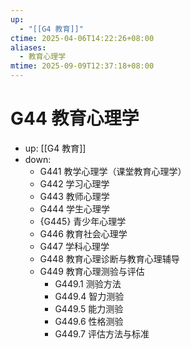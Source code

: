 ```yaml
---
up:
  - "[[G4 教育]]"
ctime: 2025-04-06T14:22:26+08:00
aliases:
  - 教育心理学
mtime: 2025-09-09T12:37:18+08:00
---
```


# G44 教育心理学

- up: [[G4 教育]]
- down:	
	- G441 教学心理学（课堂教育心理学）
	- G442 学习心理学
	- G443 教师心理学
	- G444 学生心理学
	- {G445} 青少年心理学
	- G446 教育社会心理学
	- G447 学科心理学
	- G448 教育心理诊断与教育心理辅导
	- G449 教育心理测验与评估
		- G449.1 测验方法
		- G449.4 智力测验
		- G449.5 能力测验
		- G449.6 性格测验
		- G449.7 评估方法与标准
	
